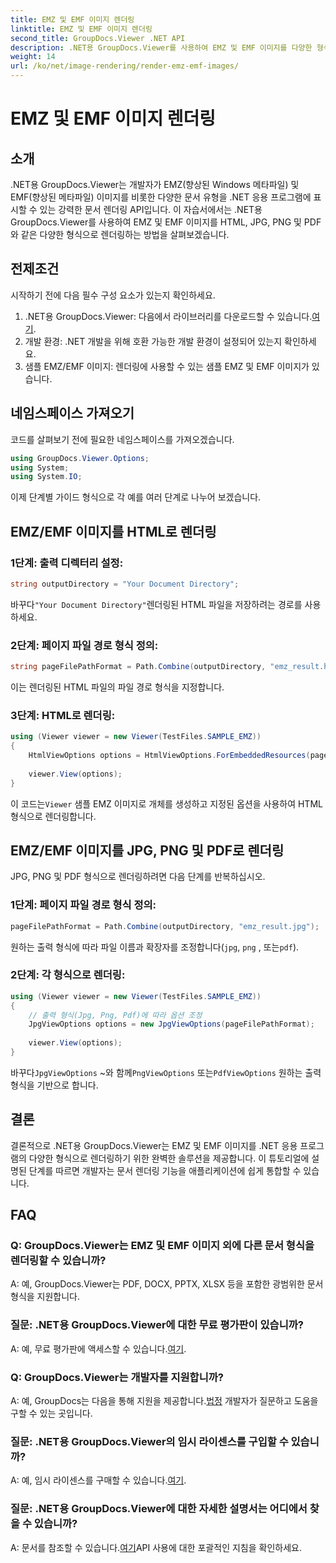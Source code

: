 ```yaml
---
title: EMZ 및 EMF 이미지 렌더링
linktitle: EMZ 및 EMF 이미지 렌더링
second_title: GroupDocs.Viewer .NET API
description: .NET용 GroupDocs.Viewer를 사용하여 EMZ 및 EMF 이미지를 다양한 형식으로 렌더링하는 방법을 알아보세요. 개발자를 위한 따라하기 쉬운 튜토리얼입니다.
weight: 14
url: /ko/net/image-rendering/render-emz-emf-images/
---
```


# EMZ 및 EMF 이미지 렌더링

## 소개

.NET용 GroupDocs.Viewer는 개발자가 EMZ(향상된 Windows 메타파일) 및 EMF(향상된 메타파일) 이미지를 비롯한 다양한 문서 유형을 .NET 응용 프로그램에 표시할 수 있는 강력한 문서 렌더링 API입니다. 이 자습서에서는 .NET용 GroupDocs.Viewer를 사용하여 EMZ 및 EMF 이미지를 HTML, JPG, PNG 및 PDF와 같은 다양한 형식으로 렌더링하는 방법을 살펴보겠습니다.

## 전제조건

시작하기 전에 다음 필수 구성 요소가 있는지 확인하세요.

1.  .NET용 GroupDocs.Viewer: 다음에서 라이브러리를 다운로드할 수 있습니다.[여기](https://releases.groupdocs.com/viewer/net/).
2. 개발 환경: .NET 개발을 위해 호환 가능한 개발 환경이 설정되어 있는지 확인하세요.
3. 샘플 EMZ/EMF 이미지: 렌더링에 사용할 수 있는 샘플 EMZ 및 EMF 이미지가 있습니다.

## 네임스페이스 가져오기

코드를 살펴보기 전에 필요한 네임스페이스를 가져오겠습니다.

```csharp
using GroupDocs.Viewer.Options;
using System;
using System.IO;
```

이제 단계별 가이드 형식으로 각 예를 여러 단계로 나누어 보겠습니다.

## EMZ/EMF 이미지를 HTML로 렌더링

### 1단계: 출력 디렉터리 설정:
```csharp
string outputDirectory = "Your Document Directory";
```
 바꾸다`"Your Document Directory"`렌더링된 HTML 파일을 저장하려는 경로를 사용하세요.

### 2단계: 페이지 파일 경로 형식 정의:
```csharp
string pageFilePathFormat = Path.Combine(outputDirectory, "emz_result.html");
```
이는 렌더링된 HTML 파일의 파일 경로 형식을 지정합니다.

### 3단계: HTML로 렌더링:
```csharp
using (Viewer viewer = new Viewer(TestFiles.SAMPLE_EMZ))
{
    HtmlViewOptions options = HtmlViewOptions.ForEmbeddedResources(pageFilePathFormat);
    
    viewer.View(options);
}
```
 이 코드는`Viewer` 샘플 EMZ 이미지로 개체를 생성하고 지정된 옵션을 사용하여 HTML 형식으로 렌더링합니다.

## EMZ/EMF 이미지를 JPG, PNG 및 PDF로 렌더링

JPG, PNG 및 PDF 형식으로 렌더링하려면 다음 단계를 반복하십시오.

### 1단계: 페이지 파일 경로 형식 정의:
```csharp
pageFilePathFormat = Path.Combine(outputDirectory, "emz_result.jpg");
```
원하는 출력 형식에 따라 파일 이름과 확장자를 조정합니다(`jpg`, `png` , 또는`pdf`).

### 2단계: 각 형식으로 렌더링:
```csharp
using (Viewer viewer = new Viewer(TestFiles.SAMPLE_EMZ))
{
    // 출력 형식(Jpg, Png, Pdf)에 따라 옵션 조정
    JpgViewOptions options = new JpgViewOptions(pageFilePathFormat);
    
    viewer.View(options);
}
```
 바꾸다`JpgViewOptions` ~와 함께`PngViewOptions` 또는`PdfViewOptions` 원하는 출력 형식을 기반으로 합니다.

## 결론

결론적으로 .NET용 GroupDocs.Viewer는 EMZ 및 EMF 이미지를 .NET 응용 프로그램의 다양한 형식으로 렌더링하기 위한 완벽한 솔루션을 제공합니다. 이 튜토리얼에 설명된 단계를 따르면 개발자는 문서 렌더링 기능을 애플리케이션에 쉽게 통합할 수 있습니다.

## FAQ

### Q: GroupDocs.Viewer는 EMZ 및 EMF 이미지 외에 다른 문서 형식을 렌더링할 수 있습니까?
A: 예, GroupDocs.Viewer는 PDF, DOCX, PPTX, XLSX 등을 포함한 광범위한 문서 형식을 지원합니다.

### 질문: .NET용 GroupDocs.Viewer에 대한 무료 평가판이 있습니까?
 A: 예, 무료 평가판에 액세스할 수 있습니다.[여기](https://releases.groupdocs.com/).

### Q: GroupDocs.Viewer는 개발자를 지원합니까?
 A: 예, GroupDocs는 다음을 통해 지원을 제공합니다.[법정](https://forum.groupdocs.com/c/viewer/9) 개발자가 질문하고 도움을 구할 수 있는 곳입니다.

### 질문: .NET용 GroupDocs.Viewer의 임시 라이센스를 구입할 수 있습니까?
 A: 예, 임시 라이센스를 구매할 수 있습니다.[여기](https://purchase.groupdocs.com/temporary-license/).

### 질문: .NET용 GroupDocs.Viewer에 대한 자세한 설명서는 어디에서 찾을 수 있습니까?
 A: 문서를 참조할 수 있습니다.[여기](https://tutorials.groupdocs.com/viewer/net/)API 사용에 대한 포괄적인 지침을 확인하세요.